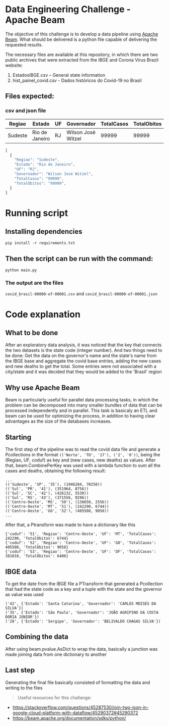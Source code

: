 # Data Engineering Challenge - Apache Beam

The objective of this challenge is to develop a data pipeline using [Apache Beam](https://beam.apache.org/). What should be delivered is a python file capable of delivering the requested results.

The necessary files are available at this repository, in which there are two public archives that
were extracted from the IBGE and Corona Virus Brazil website:

1. EstadosIBGE.csv – General state information
2. hist_painel_covid.csv - Dados históricos do Covid-19 no Brasil

## Files expected:
### csv and json file
|Regiao| Estado| UF| Governador| TotalCasos | TotalObitos |
|---|---|---|---|---|---|
|Sudeste|Rio de Janeiro|RJ|Wilson José Witzel|99999|99999|

```javascript
[
  { 
    "Regiao": "Sudeste",
    "Estado": "Rio de Janeiro",
    "UF": "RJ",
    "Governador": "Wilson José Witzel",
    "TotalCasos": "99999",
    "TotalObitos": "99999",
  }
]
```

# Running script
## Installing dependencies 
`pip install -r requirements.txt` 

## Then the script can be run with the command:
`python main.py`

### The output are the files 
`covid_brasil-00000-of-00001.csv` and `covid_brasil-00000-of-00001.json`

# Code explanation
## What to be done
After an exploratory data analysis, it was noticed that the key that connects the two datasets is the state code (integer number). And two things need to be done: Get the data on the governor's name and the state's name from the IBGE base and aggregate the covid base entries, adding the new cases and new deaths to get the total. Some entries were not associated with a city/state and it was decided that they would be added to the 'Brasil' region

## Why use Apache Beam
Beam is particularly useful for parallel data processing tasks, in which the problem can be decomposed into many smaller bundles of data that can be processed independently and in parallel. This task is basicaly an ETL and beam can be used for optimizing the process, in addition to having clear advantages as the size of the databases increases.

## Starting
The first step of the pipeline was to read the covid data file and generate a Pcollections in the format `(('Norte', 'TO', '17'), ('2', '0'))`, being the (Regiao, UF, coduf) as key and (new cases, new deaths) as values. After that, beam.CombinePerKey was used with a lambda function to sum all the cases and deaths, obtaining the following result:

```
...
(('Sudeste', 'SP', '35'), (1946284, 70250))
(('Sul', 'PR', '41'), (351964, 8756))
(('Sul', 'SC', '42'), (426132, 5530))
(('Sul', 'RS', '43'), (371556, 9296))
(('Centro-Oeste', 'MS', '50'), (136650, 2556))
(('Centro-Oeste', 'MT', '51'), (242290, 6744))
(('Centro-Oeste', 'GO', '52'), (405508, 9058))
...
``` 

After that, a Ptransform was made to have a dictionary like this
```
{'coduf': '51', 'Regiao': 'Centro-Oeste', 'UF': 'MT', 'TotalCasos': 242290, 'TotalObitos': 6744}
{'coduf': '52', 'Regiao': 'Centro-Oeste', 'UF': 'GO', 'TotalCasos': 405508, 'TotalObitos': 9058}
{'coduf': '53', 'Regiao': 'Centro-Oeste', 'UF': 'DF', 'TotalCasos': 381010, 'TotalObitos': 6406}
```

## IBGE data
To get the date from the IBGE file a PTransform that generated a Pcollection that had the state code as a key and a tuple with the state and the governor as value was used

```
('42', {'Estado': 'Santa Catarina', 'Governador': 'CARLOS MOISÉS DA SILVA'})
('35', {'Estado': 'São Paulo', 'Governador': 'JOÃO AGRIPINO DA COSTA DORIA JUNIOR'})
('28', {'Estado': 'Sergipe', 'Governador': 'BELIVALDO CHAGAS SILVA'})
```
## Combining the data
After using beam.pvalue.AsDict to wrap the data, basically a junction was made joining data from one dictionary to another

## Last step 
Generating the final file basically consisted of formatting the data and writing to the files


> Useful resources for this challange:
* https://stackoverflow.com/questions/45287530/join-two-json-in-google-cloud-platform-with-dataflow/45290372#45290372
* https://beam.apache.org/documentation/sdks/python/


